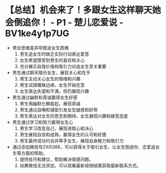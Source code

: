 # 【总结】机会来了！多跟女生这样聊天她会倒追你！ - P1 - 楚儿恋爱说 - BV1ke4y1p7UG

-   男女思维差异导致追女生困难
    1.  男生追女生时缺乏实际行动表达爱意
    2.  女生希望感受到男生的喜欢和关心
    3.  充分展示自我价值和吸引力对追女生至关重要
-   男生通过聊天暗示女生，展现关心和在乎
    1.  男生主动关心女生的情绪和兴趣
    2.  男生试探暧昧边缘，女生开始在意
    3.  女生表达失望和不满，但仍展现兴趣
-   男生通过幽默和真诚赢得女生好感
    1.  男生用幽默化解尴尬，展现真诚
    2.  男生通过自嘲和铺垫引发女生疑惑和好奇
    3.  男生表达对女生的思念和期待，女生展现兴趣和接受态度
-   男生通过学习和努力赢得女生心
    1.  男生学习改变自己，展现进取心和决心
    2.  男生展现自信和成熟，赢得女生的认可和好感
    3.  男生最终成功约会并牵手女生，展现自身魅力和吸引力
-   通过添加微信号ZXI5388，可以获得关于吸引女生、让女生倒追你、恋爱追女生等方面的帮助。
    1.  提供技巧和建议，帮助解决情感问题。
    2.  如果微信无法添加，可以观看最新视频结尾获取最新联系方式。